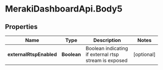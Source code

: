 # MerakiDashboardApi.Body5

## Properties
Name | Type | Description | Notes
------------ | ------------- | ------------- | -------------
**externalRtspEnabled** | **Boolean** | Boolean indicating if external rtsp stream is exposed | [optional] 
